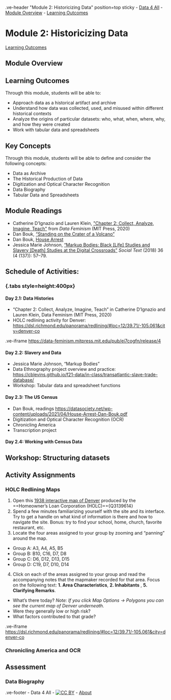 .ve-header "Module 2: Historicizing Data" position=top sticky
    - [Data 4 All](https://data4all.com)
    - [Module Overview](#module-overview)
    - [Learning Outcomes](#learning-outcomes) 

# Module 2: Historicizing Data

[Learning Outcomes](#learning-outcomes)

## Module Overview

## Learning Outcomes

Through this module, students will be able to:

- Approach data as a historical artifact and archive
- Understand how data was collected, used, and misused within different historical contexts
- Analyze the origins of particular datasets: who, what, when, where, why, and how they were created
- Work with tabular data and spreadsheets

## Key Concepts

Through this module, students will be able to define and consider the following concepts:

- Data as Archive
- The Historical Production of Data
- Digitization and Optical Character Recognition
- Data Biography
- Tabular Data and Spreadsheets

## Module Readings

- Catherine D’Ignazio and Lauren Klein, ["Chapter 2: Collect, Analyze, Imagine, Teach"](https://data-feminism.mitpress.mit.edu/pub/ei7cogfn/release/4) from *Data Feminism* (MIT Press, 2020)
- Dan Bouk, [“Standing on the Crater of a Volcano”](https://censusstories.us/2020/07/27/disfranchisement.html)
- Dan Bouk, [House Arrest](https://datasociety.net/wp-content/uploads/2021/04/House-Arrest-Dan-Bouk.pdf)
- Jessica Marie Johnson, [“Markup Bodies: Black [Life] Studies and Slavery [Death] Studies at the Digital Crossroads”](https://doi.org/10.1215/01642472-7145658) *Social Text* (2018) 36 (4 (137)): 57–79.

## Schedule of Activities:

### {.tabs style=height:400px}

#### Day 2.1: Data Histories
- “Chapter 2: Collect, Analyze, Imagine, Teach” in Catherine D’Ignazio and Lauren Klein, Data Feminism (MIT Press, 2020)
- HOLC redlining activity for Denver: https://dsl.richmond.edu/panorama/redlining/#loc=12/39.71/-105.061&city=denver-co 

.ve-iframe https://data-feminism.mitpress.mit.edu/pub/ei7cogfn/release/4

#### Day 2.2: Slavery and Data
- Jessica Marie Johnson, “Markup Bodies”
- Data Ethnography project overview and practice: https://cblevins.github.io/f21-data/in-class/transatlantic-slave-trade-database/ 
- Workshop: Tabular data and spreadsheet functions

#### Day 2.3: The US Census
- Dan Bouk, readings https://datasociety.net/wp-content/uploads/2021/04/House-Arrest-Dan-Bouk.pdf 
- Digitization and Optical Character Recognition (OCR)
- Chronicling America
- Transcription project

#### Day 2.4: Working with Census Data


## Workshop: Structuring datasets

## Activity Assignments

### HOLC Redlining Maps

1.  Open this [1938 interactive map of Denver](https://dsl.richmond.edu/panorama/redlining/#loc=11/39.71/-105.117&city=denver-co ) produced by the ==Homeowner’s Loan Corporation (HOLC)=={Q3139614}
2.  Spend a few minutes familiarizing yourself with the site and its interface. Try to get a handle on what kind of information is there and how to navigate the site. Bonus: try to find your school, home, church, favorite restaurant, etc.
3.  Locate the four areas assigned to your group by zooming and “panning” around the map. 

- Group A: A3, A4, A5, B5
- Group B: B10, C16, D7, D8
- Group C: D6, D12, D13, D15
- Group D: C19, D7, D10, D14

4.  Click on each of the areas assigned to your group and read the accompanying notes that the mapmaker recorded for that area. Focus on the following text: **1. Area Characteristics**, **2. Inhabitants** , **5. Clarifying Remarks**.

- What’s there today? *Note: If you click Map Options -> Polygons you can see the current map of Denver underneath.*
- Were they generally low or high risk? 
- What factors contributed to that grade?

.ve-iframe https://dsl.richmond.edu/panorama/redlining/#loc=12/39.71/-105.061&city=denver-co

### Chronicling America and OCR

## Assessment

### Data Biography


.ve-footer
    - Data 4 All
    - [![CC BY](https://licensebuttons.net/l/by/4.0/88x31.png)](https://creativecommons.org/licenses/by/4.0/)
    - [About](/about)